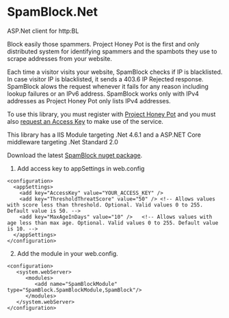 # SpamBlock.Net
ASP.Net client for http:BL 

Block easily those spammers. Project Honey Pot is the first and only distributed system for identifying spammers and the spambots they use to scrape addresses from your website. 

Each time a visitor visits your website, SpamBlock checks if IP is blacklisted. In case visitor IP is blacklisted, it sends a 403.6 IP Rejected response. SpamBlock alows the request whenever it fails for any reason including lookup failures or an IPv6 address. SpamBlock works only with IPv4 addresses as Project Honey Pot only lists IPv4 addresses.

To use this library, you must register with [Project Honey Pot](https://www.projecthoneypot.org/) and you must also [request an Access Key](https://www.projecthoneypot.org/httpbl_configure.php) to make use of the service. 


This library has a IIS Module targeting .Net 4.6.1 and a ASP.NET Core middleware targeting .Net Standard 2.0


Download the latest [SpamBlock nuget package](https://www.nuget.org/packages/SpamBlock/).

1. Add access key to appSettings in web.config
```
<configuration>
  <appSettings>
    <add key="AccessKey" value="YOUR_ACCESS_KEY" />
	<add key="ThresholdThreatScore" value="50" /> <!-- Allows values with score less than threshold. Optional. Valid values 0 to 255. Default value is 50. -->
	<add key="MaxAgeInDays" value="10" />   <!-- Allows values with age less than max age. Optional. Valid values 0 to 255. Default value is 10. -->
  </appSettings>
</configuration>
```

2. Add the module in your web.config.

```
<configuration>
   <system.webServer>
      <modules>
         <add name="SpamBlockModule" type="SpamBlock.SpamBlockModule,SpamBlock"/>
      </modules>
   </system.webServer>
</configuration>
```

